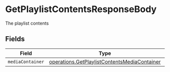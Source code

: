 # GetPlaylistContentsResponseBody

The playlist contents


## Fields

| Field                                                                                                        | Type                                                                                                         | Required                                                                                                     | Description                                                                                                  |
| ------------------------------------------------------------------------------------------------------------ | ------------------------------------------------------------------------------------------------------------ | ------------------------------------------------------------------------------------------------------------ | ------------------------------------------------------------------------------------------------------------ |
| `mediaContainer`                                                                                             | [operations.GetPlaylistContentsMediaContainer](../../models/operations/getplaylistcontentsmediacontainer.md) | :heavy_minus_sign:                                                                                           | N/A                                                                                                          |